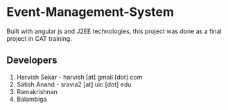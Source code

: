 Event-Management-System
=======================

Built with angular js and J2EE technologies, this project was done as a final project in CAT training.


Developers
-----------------------
1. Harvish Sekar - harvish [at] gmail [dot] com
2. Satish Anand - sravia2 [at] uic [dot] edu
3. Ramakrishnan
4. Balambiga
